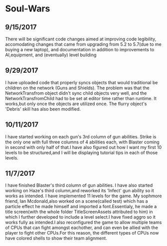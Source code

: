 
# Soul-Wars

9/15/2017
---------
There will be significant code changes aimed at improving code legibility, accomodating changes that came from upgrading from 5.2 to 5.7(due to me buying a new laptop), and documentation in addition to improvements to AI,equipment, and (eventually) level building

9/29/2017
---------
I have uploaded code that properly syncs objects that would traditional be children on the network (Guns and Shields). The problem was that the NetworkTransfrom object didn't sync child objects very well, and the NetworkTransfromChild had to be set at editor time rather than runtime. It works,but only once the objects are utilized once. The flurry object's 'Debris' skill has also been modified.

10/11/2017
---------
I have started working on each gun's 3rd column of gun abilities. Strike is the only one with full three columns of 4 abilities each, with
Blaster coming in second with only half of that.I have also figured out how I want my first 10 levels to be structured,and I will be 
displaying tutorial tips in each of those levels.

11/7/2017
---------
I have finished Blaster's third column of gun abilities. I have also started working on Haze's third column,and reworked its 'Infect' gun ability so it works as intended. I have implemented 11 levels for the game. My sophmore friend, Ian Mcdonald,also worked on a scene(called test) which has a particle effect he made himself and imported a font.Essentialy, he made a title screen(with the whole folder TitleScreenAssets attributed to him) in which I further developed to include a level select.I have fixed aggro so it works fully as intended.I also reconfigured the game to allow multiple teams of CPUs that can fight amongst eachother, and can even be allied with the player to fight other CPUs.For this reason, the different types of CPUs now have colored shells to show their team alignment.
